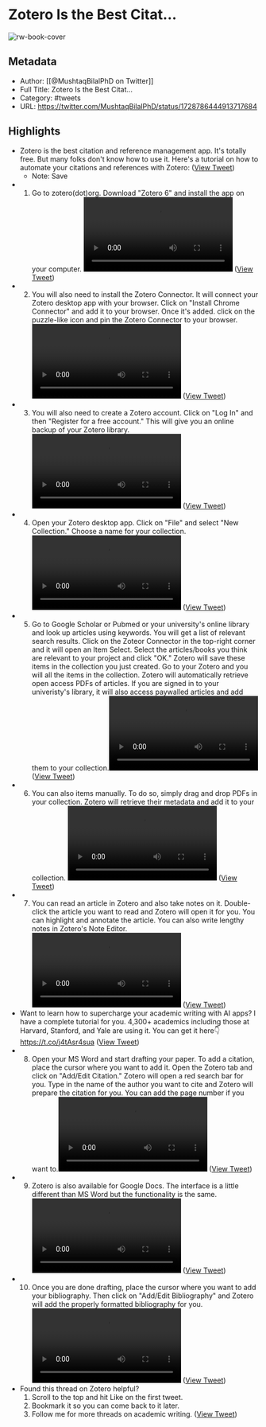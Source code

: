 # Zotero Is the Best Citat...

![rw-book-cover](https://pbs.twimg.com/profile_images/1575897887019499520/xs2ar5XJ.jpg)

## Metadata
- Author: [[@MushtaqBilalPhD on Twitter]]
- Full Title: Zotero Is the Best Citat...
- Category: #tweets
- URL: https://twitter.com/MushtaqBilalPhD/status/1728786444913717684

## Highlights
- Zotero is the best citation and reference management app.
  It's totally free.
  But many folks don't know how to use it.
  Here's a tutorial on how to automate your citations and references with Zotero: ([View Tweet](https://twitter.com/MushtaqBilalPhD/status/1728786444913717684))
    - Note: Save
- 1. Go to zotero(dot)org. 
  Download "Zotero 6" and install the app on your computer. <video controls><source src="https://video.twimg.com/ext_tw_video/1728786533052780544/pu/vid/avc1/1280x720/TjNfAOXexsbozmoA.mp4?tag=12" type="video/mp4"><source src="https://video.twimg.com/ext_tw_video/1728786533052780544/pu/pl/wT_nMk8MCCoPkZwH.m3u8?tag=12&container=fmp4" type="application/x-mpegURL"><source src="https://video.twimg.com/ext_tw_video/1728786533052780544/pu/vid/avc1/640x360/guqFyPhYNMAsx80S.mp4?tag=12" type="video/mp4"><source src="https://video.twimg.com/ext_tw_video/1728786533052780544/pu/vid/avc1/480x270/793FjvEU9Lw2gy2c.mp4?tag=12" type="video/mp4">Your browser does not support the video tag.</video> ([View Tweet](https://twitter.com/MushtaqBilalPhD/status/1728786576891613188))
- 2. You will also need to install the Zotero Connector. It will connect your Zotero desktop app with your browser.
  Click on "Install Chrome Connector" and add it to your browser.
  Once it's added. click on the puzzle-like icon and pin the Zotero Connector to your browser. <video controls><source src="https://video.twimg.com/ext_tw_video/1728786635561594880/pu/pl/l1T6khA1XWM7G15s.m3u8?tag=12&container=fmp4" type="application/x-mpegURL"><source src="https://video.twimg.com/ext_tw_video/1728786635561594880/pu/vid/avc1/640x360/EMtGVA8RJUlRfD-C.mp4?tag=12" type="video/mp4"><source src="https://video.twimg.com/ext_tw_video/1728786635561594880/pu/vid/avc1/480x270/HvDYnvHDn_63S24o.mp4?tag=12" type="video/mp4"><source src="https://video.twimg.com/ext_tw_video/1728786635561594880/pu/vid/avc1/1280x720/MnxD_Lz3mYZtYfh4.mp4?tag=12" type="video/mp4">Your browser does not support the video tag.</video> ([View Tweet](https://twitter.com/MushtaqBilalPhD/status/1728786683796045834))
- 3. You will also need to create a Zotero account. Click on "Log In" and then "Register for a free account."
  This will give you an online backup of your Zotero library. <video controls><source src="https://video.twimg.com/ext_tw_video/1728786759629131776/pu/vid/avc1/1280x720/rFFHDfZ8OKl7aRr8.mp4?tag=12" type="video/mp4"><source src="https://video.twimg.com/ext_tw_video/1728786759629131776/pu/pl/m3tCmHvmF-rqXx2n.m3u8?tag=12&container=fmp4" type="application/x-mpegURL"><source src="https://video.twimg.com/ext_tw_video/1728786759629131776/pu/vid/avc1/640x360/I8GS4bg_0rMgpmR3.mp4?tag=12" type="video/mp4"><source src="https://video.twimg.com/ext_tw_video/1728786759629131776/pu/vid/avc1/480x270/bUCwZXHnjDQdBmgb.mp4?tag=12" type="video/mp4">Your browser does not support the video tag.</video> ([View Tweet](https://twitter.com/MushtaqBilalPhD/status/1728786809499341160))
- 4. Open your Zotero desktop app. 
  Click on "File" and select "New Collection."
  Choose a name for your collection. <video controls><source src="https://video.twimg.com/ext_tw_video/1728786882031448064/pu/vid/avc1/480x270/otcVhgGItJ3ma_Zs.mp4?tag=12" type="video/mp4"><source src="https://video.twimg.com/ext_tw_video/1728786882031448064/pu/vid/avc1/640x360/4S6QhkrXjOW32xg-.mp4?tag=12" type="video/mp4"><source src="https://video.twimg.com/ext_tw_video/1728786882031448064/pu/vid/avc1/1280x720/mwhU6iocjsTJTCvO.mp4?tag=12" type="video/mp4"><source src="https://video.twimg.com/ext_tw_video/1728786882031448064/pu/pl/z4hGHAHDa6qOW-PX.m3u8?tag=12&container=fmp4" type="application/x-mpegURL">Your browser does not support the video tag.</video> ([View Tweet](https://twitter.com/MushtaqBilalPhD/status/1728786975585349640))
- 5. Go to Google Scholar or Pubmed or your university's online library and look up articles using keywords.
  You will get a list of relevant search results.
  Click on the Zoteor Connector in the top-right corner and it will open an Item Select.
  Select the articles/books you think are relevant to your project and click "OK."
  Zotero will save these items in the collection you just created.
  Go to your Zotero and you will all the items in the collection.
  Zotero will automatically retrieve open access PDFs of articles.
  If you are signed in to your univeristy's library, it will also access paywalled articles and add them to your collection.<video controls><source src="https://video.twimg.com/ext_tw_video/1728787050114043904/pu/vid/avc1/640x360/_9ppTHXEqNpDB5_U.mp4?tag=12" type="video/mp4"><source src="https://video.twimg.com/ext_tw_video/1728787050114043904/pu/vid/avc1/480x270/WBWftR743k4HSqiR.mp4?tag=12" type="video/mp4"><source src="https://video.twimg.com/ext_tw_video/1728787050114043904/pu/pl/avHsf3T6jii1EmmE.m3u8?tag=12&container=fmp4" type="application/x-mpegURL"><source src="https://video.twimg.com/ext_tw_video/1728787050114043904/pu/vid/avc1/1280x720/EPXVH-7dwjVywR2p.mp4?tag=12" type="video/mp4">Your browser does not support the video tag.</video> ([View Tweet](https://twitter.com/MushtaqBilalPhD/status/1728787120783774107))
- 6. You can also items manually. To do so, simply drag and drop PDFs in your collection.
  Zotero will retrieve their metadata and add it to your collection. <video controls><source src="https://video.twimg.com/ext_tw_video/1728787321166733312/pu/vid/avc1/480x270/hJMmIBL8gM4nulG3.mp4?tag=12" type="video/mp4"><source src="https://video.twimg.com/ext_tw_video/1728787321166733312/pu/vid/avc1/1280x720/DLWWDOsdUBokLLy6.mp4?tag=12" type="video/mp4"><source src="https://video.twimg.com/ext_tw_video/1728787321166733312/pu/vid/avc1/640x360/UumJrAc6VGyWrjuC.mp4?tag=12" type="video/mp4"><source src="https://video.twimg.com/ext_tw_video/1728787321166733312/pu/pl/p5prHroK95Vv4wsQ.m3u8?tag=12&container=fmp4" type="application/x-mpegURL">Your browser does not support the video tag.</video> ([View Tweet](https://twitter.com/MushtaqBilalPhD/status/1728787345049104451))
- 7. You can read an article in Zotero and also take notes on it.
  Double-click the article you want to read and Zotero will open it for you.
  You can highlight and annotate the article. You can also write lengthy notes in Zotero's Note Editor. <video controls><source src="https://video.twimg.com/ext_tw_video/1728787479640076288/pu/vid/avc1/1280x720/bP-R61v2drEdJ3xN.mp4?tag=12" type="video/mp4"><source src="https://video.twimg.com/ext_tw_video/1728787479640076288/pu/vid/avc1/640x360/Fyubic2dJ0a39Bxe.mp4?tag=12" type="video/mp4"><source src="https://video.twimg.com/ext_tw_video/1728787479640076288/pu/pl/VZUB67XF4amuSNsP.m3u8?tag=12&container=fmp4" type="application/x-mpegURL"><source src="https://video.twimg.com/ext_tw_video/1728787479640076288/pu/vid/avc1/480x270/Brcr5u8FhAfh_bY3.mp4?tag=12" type="video/mp4">Your browser does not support the video tag.</video> ([View Tweet](https://twitter.com/MushtaqBilalPhD/status/1728787529929781310))
- Want to learn how to supercharge your academic writing with AI apps?
  I have a complete tutorial for you. 
  4,300+ academics including those at Harvard, Stanford, and Yale are using it.
  You can get it here👇
  https://t.co/j4tAsr4sua ([View Tweet](https://twitter.com/MushtaqBilalPhD/status/1728787913473757376))
- 8. Open your MS Word and start drafting your paper. 
  To add a citation, place the cursor where you want to add it. Open the Zotero tab and click on "Add/Edit Citation."
  Zotero will open a red search bar for you. Type in the name of the author you want to cite and Zotero will prepare the citation for you.
  You can add the page number if you want to.<video controls><source src="https://video.twimg.com/ext_tw_video/1728788006436298752/pu/vid/avc1/640x360/uIrzQve7_iW-35Pp.mp4?tag=12" type="video/mp4"><source src="https://video.twimg.com/ext_tw_video/1728788006436298752/pu/vid/avc1/1280x720/HvLsMeyVdHks1dl3.mp4?tag=12" type="video/mp4"><source src="https://video.twimg.com/ext_tw_video/1728788006436298752/pu/vid/avc1/480x270/Hiv0N6raDjBEljjY.mp4?tag=12" type="video/mp4"><source src="https://video.twimg.com/ext_tw_video/1728788006436298752/pu/pl/S-16iPpHzC2kiPox.m3u8?tag=12&container=fmp4" type="application/x-mpegURL">Your browser does not support the video tag.</video> ([View Tweet](https://twitter.com/MushtaqBilalPhD/status/1728788078716698687))
- 9. Zotero is also available for Google Docs. 
  The interface is a little different than MS Word but the functionality is the same. <video controls><source src="https://video.twimg.com/ext_tw_video/1728788151995351040/pu/vid/avc1/480x270/FskU97jFRa-ICyEE.mp4?tag=12" type="video/mp4"><source src="https://video.twimg.com/ext_tw_video/1728788151995351040/pu/pl/VIMLpkRS_XNe6j12.m3u8?tag=12&container=fmp4" type="application/x-mpegURL"><source src="https://video.twimg.com/ext_tw_video/1728788151995351040/pu/vid/avc1/1280x720/Xyz9zmPotkEA9tXh.mp4?tag=12" type="video/mp4"><source src="https://video.twimg.com/ext_tw_video/1728788151995351040/pu/vid/avc1/640x360/hEvVj8OQ1XBUWdTF.mp4?tag=12" type="video/mp4">Your browser does not support the video tag.</video> ([View Tweet](https://twitter.com/MushtaqBilalPhD/status/1728788188594917788))
- 10. Once you are done drafting, place the cursor where you want to add your bibliography.
  Then click on "Add/Edit Bibliography" and Zotero will add the properly formatted bibliography for you. <video controls><source src="https://video.twimg.com/ext_tw_video/1728788264134291456/pu/pl/t-rcA_1k-_o-epCM.m3u8?tag=12&container=fmp4" type="application/x-mpegURL"><source src="https://video.twimg.com/ext_tw_video/1728788264134291456/pu/vid/avc1/640x360/ZKUBZG3teXq8CUEL.mp4?tag=12" type="video/mp4"><source src="https://video.twimg.com/ext_tw_video/1728788264134291456/pu/vid/avc1/480x270/iIFuPJrF-QBfHoZK.mp4?tag=12" type="video/mp4"><source src="https://video.twimg.com/ext_tw_video/1728788264134291456/pu/vid/avc1/1280x720/rMz9vzIzQvxU1580.mp4?tag=12" type="video/mp4">Your browser does not support the video tag.</video> ([View Tweet](https://twitter.com/MushtaqBilalPhD/status/1728788295562276978))
- Found this thread on Zotero helpful?
  1. Scroll to the top and hit Like on the first tweet.
  2. Bookmark it so you can come back to it later.
  3. Follow me for more threads on academic writing. ([View Tweet](https://twitter.com/MushtaqBilalPhD/status/1728788380505272663))
